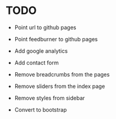 
# TODO

* Point url to github pages
* Point feedburner to github pages
* Add google analytics

* Add contact form
* Remove breadcrumbs from the pages
* Remove sliders from the index page
* Remove styles from sidebar
* Convert to bootstrap
